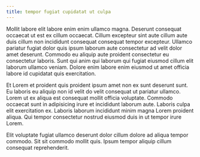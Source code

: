 ```yaml
---
title: tempor fugiat cupidatat ut culpa
---
```


Mollit labore elit labore enim enim ullamco magna. Deserunt consequat occaecat ut est ex cillum occaecat. Cillum excepteur sint aute cillum aute duis cillum non incididunt consequat consequat tempor excepteur. Ullamco pariatur fugiat dolor quis ipsum laborum aute consectetur ad velit dolor amet deserunt. Commodo eu aliquip aute proident consectetur eu consectetur laboris. Sunt qui anim qui laborum qui fugiat eiusmod cillum elit laborum ullamco veniam. Dolore enim labore enim eiusmod ut amet officia labore id cupidatat quis exercitation.

Et Lorem et proident quis proident ipsum amet non ex sunt deserunt sunt. Eu laboris eu aliquip non id velit do velit consequat ut pariatur ullamco. Lorem ut ex aliqua est consequat mollit officia voluptate. Commodo occaecat sunt in adipisicing irure et incididunt laborum aute. Laboris culpa elit exercitation ex. Laboris laborum incididunt minim magna Lorem proident aliqua. Qui tempor consectetur nostrud eiusmod duis in ut tempor irure Lorem.

Elit voluptate fugiat ullamco deserunt dolor cillum dolore ad aliqua tempor commodo. Sit sit commodo mollit quis. Ipsum tempor aliquip cillum consequat reprehenderit.